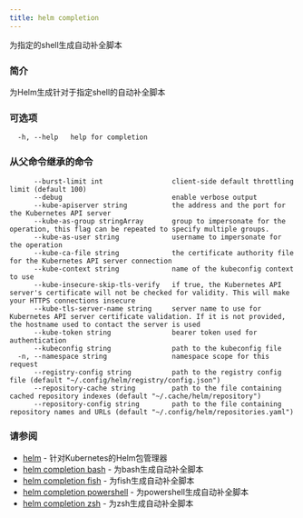 ```yaml
---
title: helm completion
---
```

为指定的shell生成自动补全脚本

### 简介

为Helm生成针对于指定shell的自动补全脚本

### 可选项

```shell
  -h, --help   help for completion
```

### 从父命令继承的命令

```shell
      --burst-limit int                 client-side default throttling limit (default 100)
      --debug                           enable verbose output
      --kube-apiserver string           the address and the port for the Kubernetes API server
      --kube-as-group stringArray       group to impersonate for the operation, this flag can be repeated to specify multiple groups.
      --kube-as-user string             username to impersonate for the operation
      --kube-ca-file string             the certificate authority file for the Kubernetes API server connection
      --kube-context string             name of the kubeconfig context to use
      --kube-insecure-skip-tls-verify   if true, the Kubernetes API server's certificate will not be checked for validity. This will make your HTTPS connections insecure
      --kube-tls-server-name string     server name to use for Kubernetes API server certificate validation. If it is not provided, the hostname used to contact the server is used
      --kube-token string               bearer token used for authentication
      --kubeconfig string               path to the kubeconfig file
  -n, --namespace string                namespace scope for this request
      --registry-config string          path to the registry config file (default "~/.config/helm/registry/config.json")
      --repository-cache string         path to the file containing cached repository indexes (default "~/.cache/helm/repository")
      --repository-config string        path to the file containing repository names and URLs (default "~/.config/helm/repositories.yaml")
```

### 请参阅

- [helm](/helm/helm.md) - 针对Kubernetes的Helm包管理器
- [helm completion bash](/helm/helm_completion_bash.md) - 为bash生成自动补全脚本
- [helm completion fish](/helm/helm_completion_fish.md) - 为fish生成自动补全脚本
- [helm completion powershell](/helm/helm_completion_powershell.md) - 为powershell生成自动补全脚本
- [helm completion zsh](/helm/helm_completion_zsh.md) - 为zsh生成自动补全脚本
